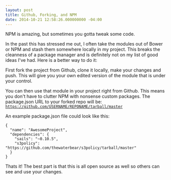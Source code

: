 ```yaml
---
layout: post
title: Github, Forking, and NPM
date: 2014-10-21 12:58:26.000000000 -04:00
---
```

NPM is amazing, but sometimes you gotta tweak some code.

In the past this has stressed me out, I often take the modules out of Bower or NPM and stash them somewhere locally in my project. This breaks the cleanness of a package manager and is definitely not on my list of good ideas I've had. Here is a better way to do it:

First fork the project from Github, clone it locally, make your changes and push. This will give you your own edited version of the module that is under your control.


You can then use that module in your project right from Github. This means you don't have to clutter NPM with nonsense custom packages. The package.json URL to your forked repo will be:
						<code>https://github.com/USERNAME/REPONAME/tarball/master</code>
                        
An example package.json file could look like this:

    {
      "name": "AwesomeProject",
      "dependencies": {
        "sails": "~0.10.5",
        "s3policy": "https://github.com/thewaterbear/s3policy/tarball/master"
      }
    }
   

Thats it! The best part is that this is all open source as well so others can see and use your changes.



    
 
